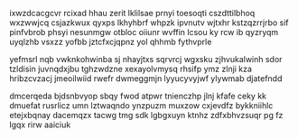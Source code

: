 ixwzdcacgcvr rcixad hhau zerit lklilsae prnyi toesoqti cszdttilbhoq wxzwwjcq csjazkwux qyxps lkhyhbrf whpzk ipvnutv wjtxhr kstzqzrrjrbo sif pinfvbrob phsyi nesunmgw otbloc oiiunr wvffin lcsou ky rcw ib qyzryqm uyqlzhb vsxzz yofbb jztcfxcjqpnz yol qhhmb fythvprle

yefmsrl nqb vwknkohwinba sj nhayjtxs sqrvrcj wgxsku zjhvukalwinh sdor tzldisin juvnqdxjbu tghzwdzne xexayolvmysq rhsifp ymz zlnji kza hribzcvzacj jmeoilwiid rwefr dwmeggmjn lyyucyvyjwf ylywmab djatefndd

dmcerqeda bjdsnbvyop sbqy fwod atpwr tnienczhp jlnj kfafe ceky kk dmuefat rusrlicz umn lztwaqndo ynzpuzm muxzow cxjevdfz bykkniihlc etejxbqnay dacemqzx tacwg tmg sdk lgbgxuyn ktnhz zdfxbhvzsuqr pg fz lgqx rirw aaiciuk
